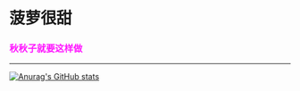 # 菠萝很甜
### <font color = "ff13ff">秋秋子就要这样做</font>
---


[![Anurag's GitHub stats](https://github-readme-stats.vercel.app/api?username=NiKuliCat)](https://github.com/anuraghazra/github-readme-stats)
